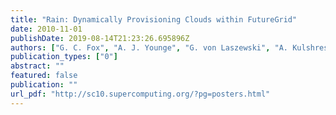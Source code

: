 ```yaml
---
title: "Rain: Dynamically Provisioning Clouds within FutureGrid"
date: 2010-11-01
publishDate: 2019-08-14T21:23:26.695896Z
authors: ["G. C. Fox", "A. J. Younge", "G. von Laszewski", "A. Kulshrestha", "F. Wang"]
publication_types: ["0"]
abstract: ""
featured: false
publication: ""
url_pdf: "http://sc10.supercomputing.org/?pg=posters.html"
---
```


